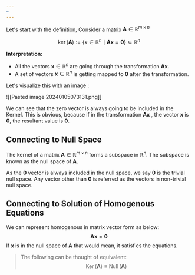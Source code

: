 ```yaml
---
~
---
```

Let's start with the definition,  Consider a matrix $\mathbf{A}\in \mathbb{R}^{m \times n}$

$$
\operatorname{ker}(\mathbf{A}):=\left\{x \in \mathbb{R}^n \mid \mathbf{A} \mathbf{x}= \mathbf{0}\right\} \subseteq \mathbb{R}^n
$$

**Interpretation:** 
 - All the vectors  $\mathbf{x} \in \mathbb{R}^n$  are going through the transformation $\mathbf{A} \mathbf{x}$.
 - A set of vectors $\mathbf{x} \in \mathbb{R}^n$ is getting mapped to $\mathbf{0}$ after the transformation.
 
Let's visualize this with an image :

![[Pasted image 20240105073131.png]]

We can see that the zero vector is always going to be included in the Kernel. This is obvious, because if in the transformation $\mathbf{A} \mathbf{x}$ , the vector $\mathbf{x}$ is $\mathbf{0}$, the resultant value is $\mathbf{0}$.
## Connecting to Null Space 

The kernel of a matrix $\mathbf{A}\in \mathbb{R}^{m \times n}$ forms a subspace in $\mathbb{R}^n$. The subspace is known as the null space of $\mathbf{A}$.

As  the $\mathbf{0}$  vector is always included in the null space, we say $\mathbf{0}$ is the trivial null space. Any vector other than $\mathbf{0}$ is referred as the vectors in non-trivial null space.

## Connecting to Solution of Homogenous Equations

We can represent homogenous in matrix vector form as below:
$$
\mathbf{A} \mathbf{x} = \mathbf{0}
$$ If $\mathbf{x}$ is in the null space of $\mathbf{A}$ that would mean, it satisfies the equations.


> The following can be thought of equivalent:
> $$ \operatorname{Ker}(\mathbf{A}) \equiv \operatorname{Null}(\mathbf{A}) $$



